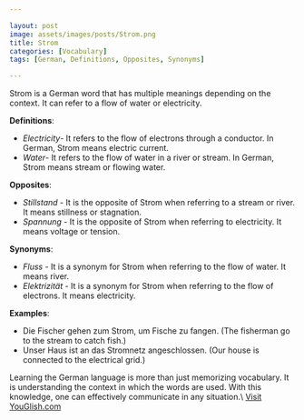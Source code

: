 ```yaml
---

layout: post
image: assets/images/posts/Strom.png
title: Strom
categories: [Vocabulary]
tags: [German, Definitions, Opposites, Synonyms]

---
```


Strom is a German word that has multiple meanings depending on the context. It can refer to a flow of water or electricity. 

**Definitions**: 

- *Electricity*- It refers to the flow of electrons through a conductor. In German, Strom means electric current.
- *Water*- It refers to the flow of water in a river or stream. In German, Strom means stream or flowing water.

**Opposites**: 

- *Stillstand* - It is the opposite of Strom when referring to a stream or river. It means stillness or stagnation. 
- *Spannung* - It is the opposite of Strom when referring to electricity. It means voltage or tension.

**Synonyms**: 

- *Fluss* - It is a synonym for Strom when referring to the flow of water. It means river. 
- *Elektrizität* - It is a synonym for Strom when referring to the flow of electrons. It means electricity.

**Examples**: 

- Die Fischer gehen zum Strom, um Fische zu fangen. (The fisherman go to the stream to catch fish.)
- Unser Haus ist an das Stromnetz angeschlossen. (Our house is connected to the electrical grid.) 

Learning the German language is more than just memorizing vocabulary. It is understanding the context in which the words are used. With this knowledge, one can effectively communicate in any situation.\ <a id="yg-widget-0" class="youglish-widget" data-query="Strom" data-lang="german" data-components="8412" data-auto-start="0" data-bkg-color="theme_light" data-title="How%20to%20pronounce%20Strom%20in%20German"  rel="nofollow" href="https://youglish.com">Visit YouGlish.com</a><script async src="https://youglish.com/public/emb/widget.js" charset="utf-8"></script>